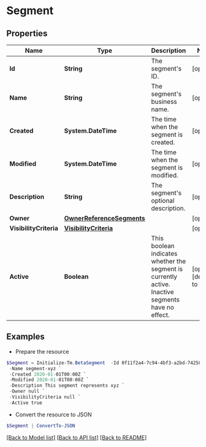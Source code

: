 # Segment
## Properties

Name | Type | Description | Notes
------------ | ------------- | ------------- | -------------
**Id** | **String** | The segment&#39;s ID. | [optional] 
**Name** | **String** | The segment&#39;s business name. | [optional] 
**Created** | **System.DateTime** | The time when the segment is created. | [optional] 
**Modified** | **System.DateTime** | The time when the segment is modified. | [optional] 
**Description** | **String** | The segment&#39;s optional description. | [optional] 
**Owner** | [**OwnerReferenceSegments**](OwnerReferenceSegments.md) |  | [optional] 
**VisibilityCriteria** | [**VisibilityCriteria**](VisibilityCriteria.md) |  | [optional] 
**Active** | **Boolean** | This boolean indicates whether the segment is currently active. Inactive segments have no effect. | [optional] [default to $false]

## Examples

- Prepare the resource
```powershell
$Segment = Initialize-Tm.BetaSegment  -Id 0f11f2a4-7c94-4bf3-a2bd-742580fe3bde `
 -Name segment-xyz `
 -Created 2020-01-01T00:00Z `
 -Modified 2020-01-01T00:00Z `
 -Description This segment represents xyz `
 -Owner null `
 -VisibilityCriteria null `
 -Active true
```

- Convert the resource to JSON
```powershell
$Segment | ConvertTo-JSON
```

[[Back to Model list]](../README.md#documentation-for-models) [[Back to API list]](../README.md#documentation-for-api-endpoints) [[Back to README]](../README.md)

